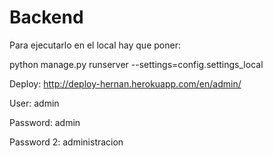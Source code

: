 # Backend

Para ejecutarlo en el local hay que poner:

python manage.py runserver --settings=config.settings_local

Deploy: http://deploy-hernan.herokuapp.com/en/admin/

User: admin

Password: admin

Password 2: administracion
